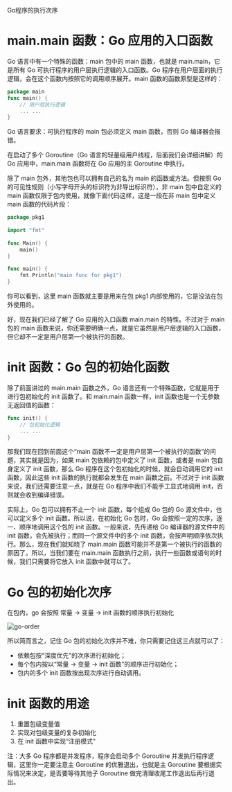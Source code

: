 Go程序的执行次序

# main.main 函数：Go 应用的入口函数

Go 语言中有一个特殊的函数：main 包中的 main 函数，也就是 main.main，它是所有 Go 可执行程序的用户层执行逻辑的入口函数。Go 程序在用户层面的执行逻辑，会在这个函数内按照它的调用顺序展开。main 函数的函数原型是这样的：

``` go
package main​
func main() { 
    // 用户层执行逻辑 
    ... ...
}
```

Go 语言要求：可执行程序的 main 包必须定义 main 函数，否则 Go 编译器会报错。

在启动了多个 Goroutine（Go 语言的轻量级用户线程，后面我们会详细讲解）的 Go 应用中，main.main 函数将在 Go 应用的主 Goroutine 中执行。

除了 main 包外，其他包也可以拥有自己的名为 main 的函数或方法。但按照 Go 的可见性规则（小写字母开头的标识符为非导出标识符），非 main 包中自定义的 main 函数仅限于包内使用，就像下面代码这样，这是一段在非 main 包中定义 main 函数的代码片段：

```go
package pkg1
  
import "fmt"
​
func Main() {
    main()
}
​
func main() {
    fmt.Println("main func for pkg1")
}  
```

你可以看到，这里 main 函数就主要是用来在包 pkg1 内部使用的，它是没法在包外使用的。

好，现在我们已经了解了 Go 应用的入口函数 main.main 的特性。不过对于 main 包的 main 函数来说，你还需要明确一点，就是它虽然是用户层逻辑的入口函数，但它却不一定是用户层第一个被执行的函数。

# init 函数：Go 包的初始化函数

除了前面讲过的 main.main 函数之外，Go 语言还有一个特殊函数，它就是用于进行包初始化的 init 函数了。和 main.main 函数一样，init 函数也是一个无参数无返回值的函数：

```go
func init() {
    // 包初始化逻辑
    ... ...
}
```

那我们现在回到前面这个“main 函数不一定是用户层第一个被执行的函数”的问题，其实就是因为，如果 main 包依赖的包中定义了 init 函数，或者是 main 包自身定义了 init 函数，那么 Go 程序在这个包初始化的时候，就会自动调用它的 init 函数，因此这些 init 函数的执行就都会发生在 main 函数之前。不过对于 init 函数来说，我们还需要注意一点，就是在 Go 程序中我们不能手工显式地调用 init，否则就会收到编译错误。

实际上，Go 包可以拥有不止一个 init 函数，每个组成 Go 包的 Go 源文件中，也可以定义多个 init 函数。所以说，在初始化 Go 包时，Go 会按照一定的次序，逐一、顺序地调用这个包的 init 函数。一般来说，先传递给 Go 编译器的源文件中的 init 函数，会先被执行；而同一个源文件中的多个 init 函数，会按声明顺序依次执行。那么，现在我们就知晓了 main.main 函数可能并不是第一个被执行的函数的原因了。所以，当我们要在 main.main 函数执行之前，执行一些函数或语句的时候，我们只需要将它放入 init 函数中就可以了。

# Go 包的初始化次序

在包内，go 会按照 常量 -> 变量 -> init 函数的顺序执行初始化

![go-order](https://cdn.jsdelivr.net/gh/Ailurus-2233/PicGo-ImageRepo@main/work-Image/go-order.png)

所以简而言之，记住 Go 包的初始化次序并不难，你只需要记住这三点就可以了：
* 依赖包按“深度优先”的次序进行初始化；
* 每个包内按以“常量 -> 变量 -> init 函数”的顺序进行初始化；
* 包内的多个 init 函数按出现次序进行自动调用。

# init 函数的用途

1. 重置包级变量值
2. 实现对包级变量的复杂初始化
3. 在 init 函数中实现“注册模式”


注：大多 Go 程序都是并发程序，程序会启动多个 Goroutine 并发执行程序逻辑，这里你一定要注意主 Goroutine 的优雅退出，也就是主 Goroutine 要根据实际情况来决定，是否要等待其他子 Goroutine 做完清理收尾工作退出后再行退出。